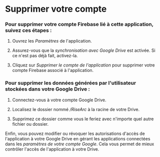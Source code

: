 # Supprimer votre compte

### Pour supprimer votre compte Firebase lié à cette application, suivez ces étapes :

1. Ouvrez les *Paramètres* de l'application.

2. Assurez-vous que la *synchronisation avec Google Drive* est activée. Si ce n'est pas déjà fait, activez-la.

3. Cliquez sur *Supprimer le compte de l'application* pour supprimer votre compte Firebase associé à l'application.

### Pour supprimer les données générées par l'utilisateur stockées dans votre Google Drive :

1. Connectez-vous à votre compte Google Drive.

2. Localisez le dossier nommé */RiseArc* à la racine de votre Drive.

3. Supprimez ce dossier comme vous le feriez avec n'importe quel autre fichier ou dossier.

Enfin, vous pouvez modifier ou révoquer les autorisations d'accès de l'application à votre Google Drive en gérant les applications connectées dans les *paramètres de votre compte Google*. Cela vous permet de mieux contrôler l'accès de l'application à votre Drive.